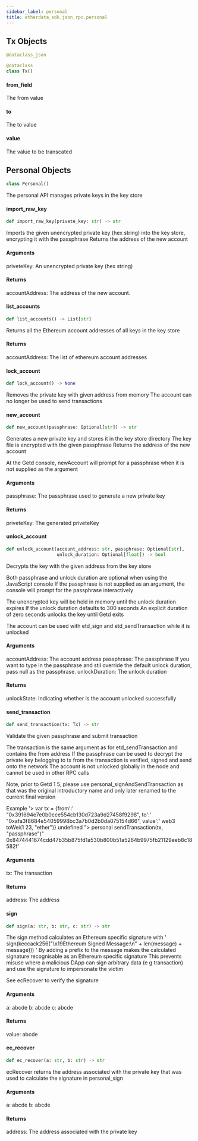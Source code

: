```yaml
---
sidebar_label: personal
title: etherdata_sdk.json_rpc.personal
---
```


## Tx Objects

```python
@dataclass_json

@dataclass
class Tx()
```

#### from\_field

The from value

#### to

The to value

#### value

The value to be transcated

## Personal Objects

```python
class Personal()
```

The personal API manages private keys in the key store

#### import\_raw\_key

```python
def import_raw_key(privete_key: str) -> str
```

Imports the given unencrypted private key (hex string) into the key store, encrypting it with the passphrase
 Returns the address of the new account
#### Arguments

priveteKey: An unencrypted private key (hex string)
#### Returns

accountAddress: The address of the new account.

#### list\_accounts

```python
def list_accounts() -> List[str]
```

Returns all the Ethereum account addresses of all keys in the key store
#### Returns

accountAddress: The list of ethereum account addresses

#### lock\_account

```python
def lock_account() -> None
```

Removes the private key with given address from memory
 The account can no longer be used to send transactions

#### new\_account

```python
def new_account(passphrase: Optional[str]) -> str
```

Generates a new private key and stores it in the key store directory
 The key file is encrypted with the given passphrase
 Returns the address of the new account

At the Getd console, newAccount will prompt for a passphrase when it is not supplied as the argument
#### Arguments

passphrase: The passphrase used to generate a new private key
#### Returns

priveteKey: The generated priveteKey

#### unlock\_account

```python
def unlock_account(account_address: str, passphrase: Optional[str],
                   unlock_duration: Optional[float]) -> bool
```

Decrypts the key with the given address from the key store

Both passphrase and unlock duration are optional when using the JavaScript console
 If the passphrase is not supplied as an argument, the console will prompt for the passphrase interactively

The unencrypted key will be held in memory until the unlock duration expires
 If the unlock duration defaults to 300 seconds
 An explicit duration of zero seconds unlocks the key until Getd exits

The account can be used with etd_sign and etd_sendTransaction while it is unlocked
#### Arguments

accountAddress: The account address
passphrase: The passphrase If you want to type in the passphrase and stil override the default unlock duration, pass null as the passphrase.
unlockDuration: The unlock duration
#### Returns

unlockState: Indicating whether is the account unlocked successfully

#### send\_transaction

```python
def send_transaction(tx: Tx) -> str
```

Validate the given passphrase and submit transaction

The transaction is the same argument as for etd_sendTransaction and contains the from address
 If the passphrase can be used to decrypt the private key belogging to tx
from the transaction is verified, signed and send onto the network
 The account is not unlocked globally in the node and cannot be used in other RPC calls

Note, prior to Getd 1
5, please use personal_signAndSendTransaction as that was the original introductory name and only later renamed to the current final version

Example &#x27;&gt; var tx = {from&#x27;:&#x27; &quot;0x391694e7e0b0cce554cb130d723a9d27458f9298&quot;, to&#x27;:&#x27; &quot;0xafa3f8684e54059998bc3a7b0d2b0da075154d66&quot;, value&#x27;:&#x27; web3
toWei(1
23, &quot;ether&quot;)} undefined &quot;&gt; personal
sendTransaction(tx, &quot;passphrase&quot;)&quot; 0x8474441674cdd47b35b875fd1a530b800b51a5264b9975fb21129eeb8c18582f&#x27;
#### Arguments

tx: The transaction
#### Returns

address: The address

#### sign

```python
def sign(a: str, b: str, c: str) -> str
```

The sign method calculates an Ethereum specific signature with &#x27; sign(keccack256(&quot;\x19Ethereum Signed Message:\n&quot; + len(message) + message)))
 &#x27;
By adding a prefix to the message makes the calculated signature recognisable as an Ethereum specific signature
 This prevents misuse where a malicious DApp can sign arbitrary data (e
g
 transaction) and use the signature to impersonate the victim

See ecRecover to verify the signature
#### Arguments

a: abcde
b: abcde
c: abcde
#### Returns

value: abcde

#### ec\_recover

```python
def ec_recover(a: str, b: str) -> str
```

ecRecover returns the address associated with the private key that was used to calculate the signature in personal_sign
#### Arguments

a: abcde
b: abcde
#### Returns

address: The address associated with the private key

